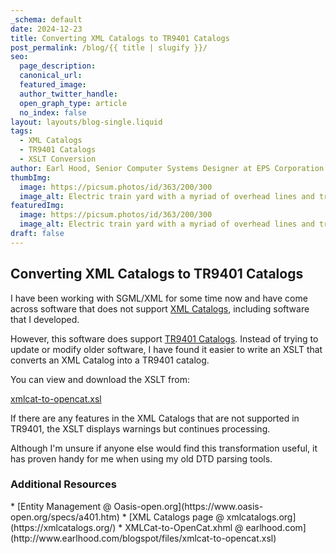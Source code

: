 ```yaml
---
_schema: default
date: 2024-12-23
title: Converting XML Catalogs to TR9401 Catalogs
post_permalink: /blog/{{ title | slugify }}/
seo:
  page_description: 
  canonical_url: 
  featured_image: 
  author_twitter_handle:
  open_graph_type: article
  no_index: false
layout: layouts/blog-single.liquid
tags:
  - XML Catalogs
  - TR9401 Catalogs 
  - XSLT Conversion
author: Earl Hood, Senior Computer Systems Designer at EPS Corporation
thumbImg:
  image: https://picsum.photos/id/363/200/300
  image_alt: Electric train yard with a myriad of overhead lines and tracks on the ground. An electric train sits facing the camera in the lower left of the frame. Photo (c) José Martín.
featuredImg:
  image: https://picsum.photos/id/363/200/300
  image_alt: Electric train yard with a myriad of overhead lines and tracks on the ground. An electric train sits facing the camera in the lower left of the frame. Photo (c) José Martín.
draft: false
---
```


<h2>Converting XML Catalogs to TR9401 Catalogs</h2>

I have been working with SGML/XML for some time now and have come across software that does not support [XML Catalogs](https://xmlcatalogs.org/), including software that I developed. 

However, this software does support [TR9401 Catalogs](https://www.oasis-open.org/specs/a401.htm). Instead of trying to update or modify older software, I have found it easier to write an XSLT that converts an XML Catalog into a TR9401 catalog. 

You can view and download the XSLT from:

[xmlcat-to-opencat.xsl](http://www.earlhood.com/blogspot/files/xmlcat-to-opencat.xsl)

If there are any features in the XML Catalogs that are not supported in TR9401, the XSLT displays warnings but continues processing. 

Although I'm unsure if anyone else would find this transformation useful, it has proven handy for me when using my old DTD parsing tools.

<h3>Additional Resources</h3>
* [Entity Management @ Oasis-open.org](https://www.oasis-open.org/specs/a401.htm)
* [XML Catalogs page @ xmlcatalogs.org](https://xmlcatalogs.org/)
* XMLCat-to-OpenCat.xhml @ earlhood.com](http://www.earlhood.com/blogspot/files/xmlcat-to-opencat.xsl)

